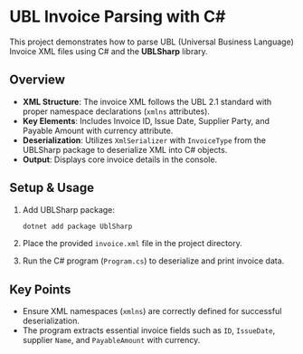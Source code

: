# UBL Invoice Parsing with C\#

This project demonstrates how to parse UBL (Universal Business Language) Invoice XML files using C# and the **UBLSharp** library.

## Overview

* **XML Structure**: The invoice XML follows the UBL 2.1 standard with proper namespace declarations (`xmlns` attributes).
* **Key Elements**: Includes Invoice ID, Issue Date, Supplier Party, and Payable Amount with currency attribute.
* **Deserialization**: Utilizes `XmlSerializer` with `InvoiceType` from the UBLSharp package to deserialize XML into C# objects.
* **Output**: Displays core invoice details in the console.

## Setup & Usage

1. Add UBLSharp package:

   ```bash
   dotnet add package UblSharp
   ```

2. Place the provided `invoice.xml` file in the project directory.

3. Run the C# program (`Program.cs`) to deserialize and print invoice data.

## Key Points

* Ensure XML namespaces (`xmlns`) are correctly defined for successful deserialization.
* The program extracts essential invoice fields such as `ID`, `IssueDate`, supplier `Name`, and `PayableAmount` with currency.
